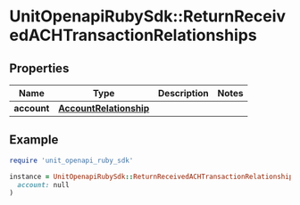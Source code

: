 # UnitOpenapiRubySdk::ReturnReceivedACHTransactionRelationships

## Properties

| Name | Type | Description | Notes |
| ---- | ---- | ----------- | ----- |
| **account** | [**AccountRelationship**](AccountRelationship.md) |  |  |

## Example

```ruby
require 'unit_openapi_ruby_sdk'

instance = UnitOpenapiRubySdk::ReturnReceivedACHTransactionRelationships.new(
  account: null
)
```

